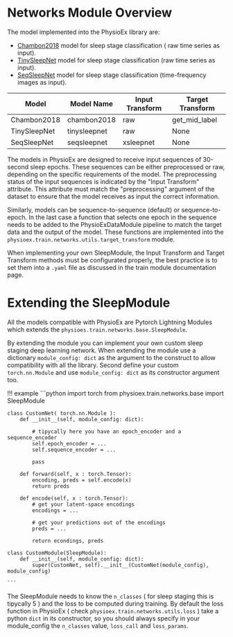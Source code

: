 # Networks Module Overview

The model implemented into the PhysioEx library are:

- [Chambon2018](https://ieeexplore.ieee.org/document/8307462) model for sleep stage classification ( raw time series as input).
- [TinySleepNet](https://github.com/akaraspt/tinysleepnet) model for sleep stage classification (raw time series as input).
- [SeqSleepNet](https://arxiv.org/pdf/1809.10932.pdf) model for sleep stage classification (time-frequency images as input).


| Model          | Model Name    | Input Transform | Target Transform |
|----------------|---------------|-----------------|------------------|
| Chambon2018    | chambon2018   | raw             | get_mid_label    |
| TinySleepNet   | tinysleepnet  | raw             | None             |
| SeqSleepNet    | seqsleepnet   | xsleepnet       | None             |

The models in PhysioEx are designed to receive input sequences of 30-second sleep epochs. These sequences can be either preprocessed or raw, depending on the specific requirements of the model. 
The preprocessing status of the input sequences is indicated by the "Input Transform" attribute. This attribute must match the "preprocessing" argument of the dataset to ensure that the model receives as input the correct information.

Similarly, models can be sequence-to-sequence (default) or sequence-to-epoch. In the last case a function that selects one epoch in the sequence needs to be added to the PhysioExDataModule pipeline to match the target data and the output of the model. These functions are implemented into the `physioex.train.networks.utils.target_transform` module. 

When implementing your own SleepModule, the Input Transform and Target Transform methods must be configurated properly, the best practice is to set them into a `.yaml` file as discussed in the train module documentation page.

# Extending the SleepModule

All the models compatible with PhysioEx are Pytorch Lightning Modules which extends the `physioes.train.networks.base.SleepModule`.

By extending the module you can implement your own custom sleep staging deep learning network. When extending the module use a dictionary `module_config: dict` as the argument to the construct to allow compatibility with all the library. Second define your custom `torch.nn.Module` and use  `module_config: dict` as its constructor argument too.

!!! example
    ```python
    import torch
    from physioex.train.networks.base import SleepModule

    class CustomNet( torch.nn.Module ):
        def __init__(self, module_config: dict):

            # tipycally here you have an epoch_encoder and a sequence_encoder
            self.epoch_encoder = ...
            self.sequence_encoder = ...

            pass

        def forward(self, x : torch.Tensor):
            encoding, preds = self.encode(x)
            return preds

        def encode(self, x : torch.Tensor):
            # get your latent-space encodings
            encodings = ...

            # get your predictions out of the encodings
            preds = ...

            return econdings, preds

    class CustomModule(SleepModule):
        def __init__(self, module_config: dict):
            super(CustomNet, self).__init__(CustomNet(module_config), module_config)

    ```

The SleepModule needs to know the `n_classes` ( for sleep staging this is tipycally 5 ) and the loss to be computed during training. By default the loss function in PhysioEx ( check `physioex.train.networks.utils.loss` ) take a python `dict` in its constructor, so you should always specify in your module_config the `n_classes` value, `loss_call` and `loss_params`.

